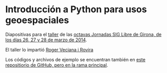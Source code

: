 Introducción a Python para usos geoespaciales
===============================

Diapositivas para el [taller](http://www.sigte.udg.edu/jornadassiglibre/programa/talleres) de las [octavas Jornadas SIG Libre de Girona, de los días 26, 27 y 28 de marzo de 2014](http://www.sigte.udg.edu/jornadassiglibre/).

El taller lo impartió [Roger Veciana i Rovira](http://geoexamples.blogspot.com)

Los códigos y archivos de ejemplo se encuentran también en [este repositiorio de GitHub, pero en la rama principal](https://github.com/rveciana/introduccion-python-geoespacial/tree/master).

